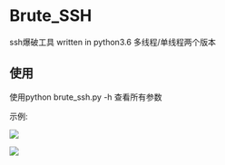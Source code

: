 # Brute_SSH
ssh爆破工具 written in python3.6 多线程/单线程两个版本



使用
---
使用python brute_ssh.py -h 查看所有参数


示例:

![](http://p6jpvwsnk.bkt.clouddn.com/18-8-19/13545615.jpg)

![](http://p6jpvwsnk.bkt.clouddn.com/18-8-19/24285902.jpg)
